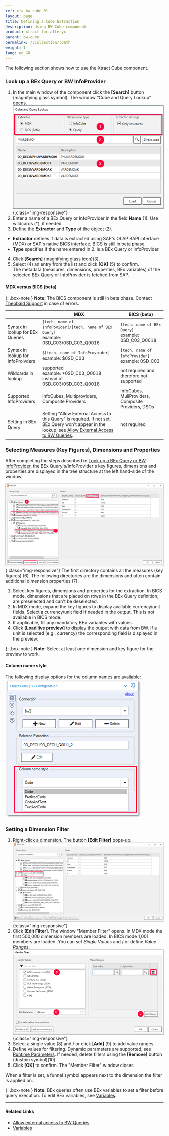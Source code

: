 ```yaml
---
ref: xfa-bw-cube-01
layout: page
title: Defining a Cube Extraction
description: Using BW Cube component
product: xtract-for-alteryx
parent: bw-cube
permalink: /:collection/:path
weight: 1
lang: en_GB
---
```

The following section shows how to use the Xtract Cube component. <br>

### Look up a BEx Query or BW InfoProvider
1. In the main window of the component click the **[Search]** button (magnifying glass symbol). The window “Cube and Query Lookup” opens.
![Cube Query search](/img/content/xfa/xfa_cube-query-look.png){:class="img-responsive"}
2. Enter a name of a BEx Query or InfoProvider in the field **Name** (1). Use wildcards (*), if needed.
3. Define the **Extractor** and **Type** of the object (2).<br>
- **Extractor** defines if data is extracted using SAP's OLAP BAPI interface (MDX) or SAP's native BICS interface. BICS is still in beta phase.
- **Type** specifies if the name entered in 2. is a BEx Query or InfoProvider.
4. Click **[Search]** (magnifying glass icon)(3).
5. Select (4) an entry from the list and click **[OK]** (5) to confirm. <br>
The metadata (measures, dimensions, properties, BEx variables) of the selected BEx Query or InfoProvider is fetched from SAP.

#### MDX versus BICS (beta)

{: .box-note }
**Note:** The BICS component is still in beta phase. Contact [Theobald Support](https://support.theobald-software.com) in case of errors.

|                                    | MDX                                                                                         | BICS (beta)                                        |
|------------------------------------|---------------------------------------------------------------------------------------------|----------------------------------------------------|
| Syntax in lookup for BEx Queries   | `[tech. name of InfoPovider]/[tech. name of BEx Query]` <br /> example: 0SD_C03/0SD_C03_Q0018        | `[tech. name of BEx Query]` <br /> example: 0SD_C03_Q0018   |
| Syntax in lookup for InfoProivders | `$[tech. name of InfoProvoider]`  <br /> example: $0SD_C03                                            | `[tech. name of InfoProvider]` <br /> example: 0SD_C03      |
| Wildcards in lookup                | supported<br /> example: *0SD_C03_Q0018 instead of 0SD_C03/0SD_C03_Q0018                          | not required and therefore not supported           |
| Supported InfoProviders            | InfoCubes, Multiproviders, Composite Providers                                              | InfoCubes, MuliProviders, Composite Providers, DSOs |
| Setting in BEx Query               | Setting "Allow External Access to this Query" is required. If not set, BEx Query won't appear in the lookup, see [Allow External Access to BW Queries](https://kb.theobald-software.com/general/allow-external-access-to-bw-queries). | not required                                       |


 
### Selecting Measures (Key Figures), Dimensions and Properties
After completing the steps described in [Look up a BEx Query or BW InfoProvider](#look-up-a-bex-query-or-bw-infoprovider), the BEx Query's/InfoProvider's key figures, dimensions and properties are displayed in the tree structure at the left hand-side of the window. <br>

![Query Structure](/img/content/xfa/xfa_cube-query-select.png){:class="img-responsive"}
The first directory contains all the measures (key figures) (6). 
The following directories are the dimensions and often contain additional dimension properties (7). <br>

1. Select key figures, dimensions and properties for the extraction. 
In BICS mode, dimensions that are placed on rows in the BEx Query definition, are preselected and can't be deselected.
2. In MDX mode, expand the key figures to display available currency/unit fields. 
Select a currency/unit field if needed in the output. This is not available in BICS mode.
3. If applicable, fill any mandatory BEx variables with values.
4. Click **[Load live preview]** to display the output with data from BW. 
If a unit is selected (e.g., currency) the corresponding field is displayed in the preview.

{: .box-note }
**Note:** Select at least one dimension and key figure for the preview to work.

#### Column name style

The following display options for the column names are available: <br>
![Column name style](/img/content/xfa/xfa_cube_column_name_style.png)

### Setting a Dimension Filter 
1. Right-click a dimension. The button **[Edit Filter]** pops-up.
![Query Filter](/img/content/xfa/xfa_cube-query-filter.png){:class="img-responsive"}
2. Click **[Edit Filter]**. The window "Member Filter" opens. 
In MDX mode the first 500,000 dimension members are loaded. 
In BICS mode 1,001 members are loaded. 
You can set *Single Values* and / or define *Value Ranges*.
![Query Filter Define](/img/content/xfa/xfa_cube-query-filter-def.png){:class="img-responsive"}
3. Select a single value (8) and / or  click **[Add]** (9) to add value ranges. 
4. Define values for filtering. Dynamic parameters are supported, see [Runtime Parameters](./edit-runtime-parameters). If needed, delete filters using the **[Remove]** button (dustbin symbol)(10).
5. Click **[OK]** to confirm. The "Member Filter" window closes.

When a filter is set, a funnel symbol appears next to the dimension the filter is applied on.

{: .box-note }
**Note:** BEx queries often use BEx variables to set a filter before query execution. To edit BEx variables, see [Variables](./bw-cube-variables).

****
#### Related Links
- [Allow external access to BW Queries](https://kb.theobald-software.com/general/allow-external-access-to-bw-queries).
- [Variables](./bw-cube-variables)
